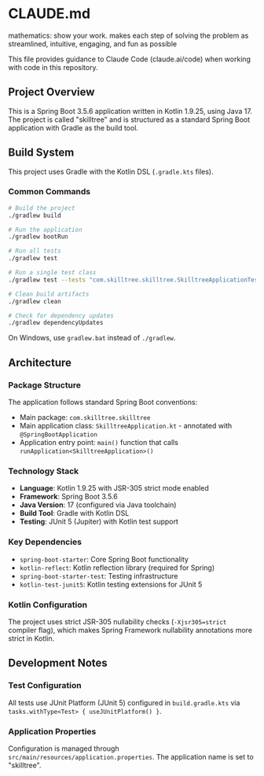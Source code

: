 # CLAUDE.md

mathematics: show your work. makes each step of solving the problem as streamlined, intuitive, engaging, and fun as possible 

This file provides guidance to Claude Code (claude.ai/code) when working with code in this repository.

## Project Overview

This is a Spring Boot 3.5.6 application written in Kotlin 1.9.25, using Java 17. The project is called "skilltree" and is structured as a standard Spring Boot application with Gradle as the build tool.

## Build System

This project uses Gradle with the Kotlin DSL (`.gradle.kts` files).

### Common Commands

```bash
# Build the project
./gradlew build

# Run the application
./gradlew bootRun

# Run all tests
./gradlew test

# Run a single test class
./gradlew test --tests "com.skilltree.skilltree.SkilltreeApplicationTests"

# Clean build artifacts
./gradlew clean

# Check for dependency updates
./gradlew dependencyUpdates
```

On Windows, use `gradlew.bat` instead of `./gradlew`.

## Architecture

### Package Structure

The application follows standard Spring Boot conventions:
- Main package: `com.skilltree.skilltree`
- Main application class: `SkilltreeApplication.kt` - annotated with `@SpringBootApplication`
- Application entry point: `main()` function that calls `runApplication<SkilltreeApplication>()`

### Technology Stack

- **Language**: Kotlin 1.9.25 with JSR-305 strict mode enabled
- **Framework**: Spring Boot 3.5.6
- **Java Version**: 17 (configured via Java toolchain)
- **Build Tool**: Gradle with Kotlin DSL
- **Testing**: JUnit 5 (Jupiter) with Kotlin test support

### Key Dependencies

- `spring-boot-starter`: Core Spring Boot functionality
- `kotlin-reflect`: Kotlin reflection library (required for Spring)
- `spring-boot-starter-test`: Testing infrastructure
- `kotlin-test-junit5`: Kotlin testing extensions for JUnit 5

### Kotlin Configuration

The project uses strict JSR-305 nullability checks (`-Xjsr305=strict` compiler flag), which makes Spring Framework nullability annotations more strict in Kotlin.

## Development Notes

### Test Configuration

All tests use JUnit Platform (JUnit 5) configured in `build.gradle.kts` via `tasks.withType<Test> { useJUnitPlatform() }`.

### Application Properties

Configuration is managed through `src/main/resources/application.properties`. The application name is set to "skilltree".